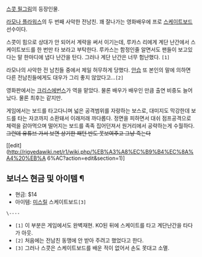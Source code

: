 [스콧 필그림](%EC%8A%A4%EC%BD%A7%20%ED%95%84%EA%B7%B8%EB%A6%BC.md)의 등장인물.

[라모나 플라워스](%EB%9D%BC%EB%AA%A8%EB%82%98%20%ED%94%8C%EB%9D%BC%EC%9B%8C%EC%8A%A4.md)의 두 번째 사악한 전남친. 꽤 잘나가는 영화배우에 프로
[스케이트보드](%EC%8A%A4%EC%BC%80%EC%9D%B4%ED%8A%B8%EB%B3%B4%EB%93%9C.md) 선수이다.

스콧이 힘으로 상대가 안 되어서 계략을 써서 이기는데, 루카스 리에게 계단 난간에서 스케이트보드를 한 번만 타 보라고 부탁한다. 루카스는
함정인줄 알면서도 팬들이 보고있다는 말 한마디에 냅다 난간을 탄다. 그러나 계단 난간은 너무 험난했다. `[1]`

라모나의 사악한 전 남친들 중에서 제일 허무하게 당했다. [안습](%EC%95%88%EC%8A%B5.md) 또 본인의 말에 의하면 다른
전남친들에게도 대우가 그리 좋지 않았다고...`[2]`

영화판에서는 [크리스에번스](%ED%81%AC%EB%A6%AC%EC%8A%A4%20%EC%97%90%EB%B2%88%EC%8A%A4.md)가 역을 맡았다.
물론 배우가 배우인 만큼 출연 비중도 늘어났다. 물론 최후는 같지만.

게임에서는 보드를 타고다니며 넓은 공격범위를 자랑하는 보스로, 대미지도 막강한데 보드를 타는 자코까지 소환돼서 이래저래 까다롭다. 정면을
피하면서 대쉬 점프공격으로 체력을 갉아먹으며 떨어지는 보드를 족족 집어던져서 원거리에서 공략하는게 수월하다. <del>그런데 유튜브 가서
보면 상기한 패턴 반도 못보여주고 그냥 죽는다</del>

[[edit](http://rigvedawiki.net/r1/wiki.php/%EB%A3%A8%EC%B9%B4%EC%8A%A4%20%EB%A
6%AC?action=edit&section=1)]

## 보너스 현금 및 아이템 ¶

  * 현금: $14
  * 아이템: [미스릴](%EB%AF%B8%EC%8A%A4%EB%A6%B4.md) 스케이트보드`[3]`

`\----`

  * `[1]` 이 부분은 게임에서도 완벽재현. KO된 뒤에 스케이트를 타고 계단난간을 타다가 아웃.
  * `[2]` 처음에는 전남친 동맹에 안 받아 주려고 했었다고 한다.
  * `[3]` 그러나 스콧은 스케이트보드를 배운 적이 없어서 손도 못대고 소멸.

